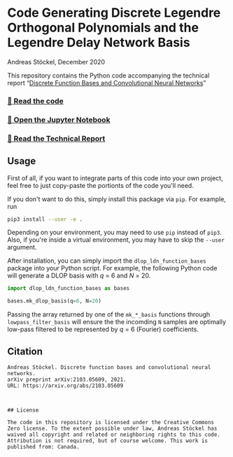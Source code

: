 # Code Generating Discrete Legendre Orthogonal Polynomials and the Legendre Delay Network Basis

Andreas Stöckel, December 2020

This repository contains the Python code accompanying the technical report “[Discrete Function Bases and Convolutional Neural Networks](https://arxiv.org/abs/2103.05609)”

### [📝 Read the code](dlop_ldn_function_bases/function_bases.py)

### [📓 Open the Jupyter Notebook](compare_bases.ipynb)

### [📒 Read the Technical Report](http://compneuro.uwaterloo.ca/files/publications/stoeckel.2021b.pdf)

## Usage

First of all, if you want to integrate parts of this code into your own project, feel free to just copy-paste the portionts of the code you'll need.

If you don't want to do this, simply install this package via `pip`. For example, run

```sh
pip3 install --user -e .
```

Depending on your environment, you may need to use `pip` instead of `pip3`. Also, if you're inside a virtual environment, you may have to skip the `--user` argument.

After installation, you can simply import the `dlop_ldn_function_bases` package into your Python script. For example, the following Python code will generate a DLOP basis with *q* = 6 and *N* = 20.
```python
import dlop_ldn_function_bases as bases

bases.mk_dlop_basis(q=6, N=20)
```

Passing the array returned by one of the `mk_*_basis` functions through `lowpass_filter_basis` will ensure the the incomding `N` samples are optimally low-pass filtered to be represented by *q* = 6 (Fourier) coefficients.

## Citation

```
Andreas Stöckel. Discrete function bases and convolutional neural networks.
arXiv preprint arXiv:2103.05609, 2021.
URL: https://arxiv.org/abs/2103.05609
```
```


## License

The code in this repository is licensed under the Creative Commons Zero license. To the extent possible under law, Andreas Stöckel has waived all copyright and related or neighboring rights to this code. Attribution is not required, but of course welcome. This work is published from: Canada.
